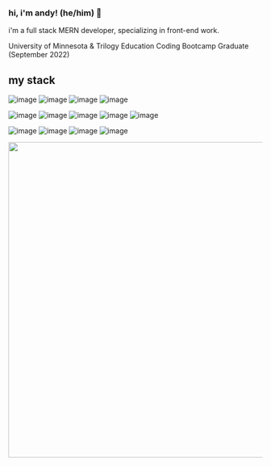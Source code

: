 ### hi, i'm andy! (he/him) 👋
i'm a full stack MERN developer, specializing in front-end work.

University of Minnesota & Trilogy Education Coding Bootcamp Graduate (September 2022)

## my stack
 ![image](https://img.shields.io/badge/HTML5-E34F26?style=for-the-badge&logo=html5&logoColor=white)
 ![image](https://img.shields.io/badge/JavaScript-323330?style=for-the-badge&logo=javascript&logoColor=F7DF1E)
 ![image](https://img.shields.io/badge/CSS3-1572B6?style=for-the-badge&logo=css3&logoColor=whit)
 ![image](https://img.shields.io/badge/React-20232A?style=for-the-badge&logo=react&logoColor=61DAF)

 
 ![image](https://img.shields.io/badge/json-5E5C5C?style=for-the-badge&logo=json&logoColor=whit)
  ![image](https://img.shields.io/badge/MongoDB-4EA94B?style=for-the-badge&logo=mongodb&logoColor=white)
 ![image](https://img.shields.io/badge/Apollo%20GraphQL-311C87?&style=for-the-badge&logo=Apollo%20GraphQL&logoColor=white)
 ![image](https://img.shields.io/badge/MySQL-005C84?style=for-the-badge&logo=mysql&logoColor=white)
 ![image](https://img.shields.io/badge/Sequelize-52B0E7?style=for-the-badge&logo=Sequelize&logoColor=white)

![image](https://img.shields.io/badge/Node.js-339933?style=for-the-badge&logo=nodedotjs&logoColor=white)
 ![image](https://img.shields.io/badge/Heroku-430098?style=for-the-badge&logo=heroku&logoColor=white)
 ![image](https://img.shields.io/badge/npm-CB3837?style=for-the-badge&logo=npm&logoColor=white)
![image](	https://img.shields.io/badge/GitHub%20Pages-222222?style=for-the-badge&logo=GitHub%20Pages&logoColor=white)


<img width="625em" src="https://github.com/savoryboi/savoryboi/raw/main/github-metrics.svg" style="max-width: 100%;">


